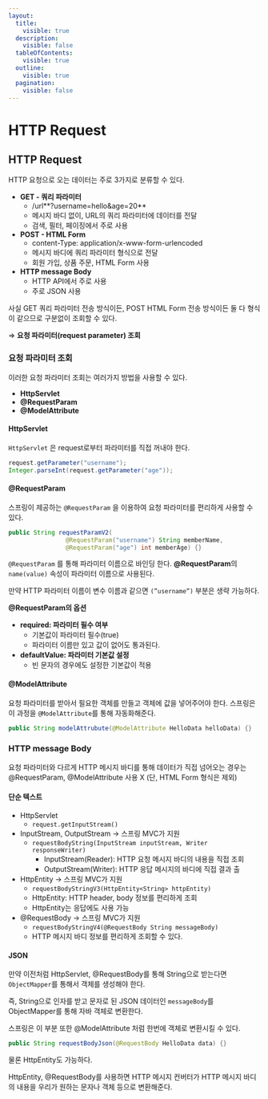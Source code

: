 ```yaml
---
layout:
  title:
    visible: true
  description:
    visible: false
  tableOfContents:
    visible: true
  outline:
    visible: true
  pagination:
    visible: false
---
```


# HTTP Request

## HTTP Request

HTTP 요청으로 오는 데이터는 주로 3가지로 분류할 수 있다.

* **GET - 쿼리 파라미터**
  * /url\*\*?username=hello\&age=20\*\*
  * 메시지 바디 없이, URL의 쿼리 파라미터에 데이터를 전달
  * 검색, 필터, 페이징에서 주로 사용
* **POST - HTML Form**
  * content-Type: application/x-www-form-urlencoded
  * 메시지 바디에 쿼리 파라미터 형식으로 전달
  * 회원 가입, 상품 주문, HTML Form 사용
* **HTTP message Body**
  * HTTP API에서 주로 사용
  * 주로 JSON 사용

사실 GET 쿼리 파라미터 전송 방식이든, POST HTML Form 전송 방식이든 둘 다 형식이 같으므로 구분없이 조회할 수 있다.

⇒ **요청 파라미터(request parameter) 조회**

### 요청 파라미터 조회

이러한 요청 파라미터 조회는 여러가지 방법을 사용할 수 있다.

* **HttpServlet**
* **@RequestParam**
* **@ModelAttribute**

#### HttpServlet

`HttpServlet` 은 request로부터 파라미터를 직접 꺼내야 한다.

```java
request.getParameter("username");
Integer.parseInt(request.getParameter("age"));
```

#### @RequestParam

스프링이 제공하는 `@RequestParam` 을 이용하여 요청 파라미터를 편리하게 사용할 수 있다.

```java
public String requestParamV2(
				@RequestParam("username") String memberName,
				@RequestParam("age") int memberAge) {}
```

`@RequestParam` 를 통해 파라미터 이름으로 바인딩 한다. **@RequestParam**의 `name(value)` 속성이 파라미터 이름으로 사용된다.

만약 HTTP 파라미터 이름이 변수 이름과 같으면 `(”username”)` 부분은 생략 가능하다.

**@RequestParam의 옵션**

* **required: 파라미터 필수 여부**
  * 기본값이 파라미터 필수(true)
  * 파라미터 이름만 있고 값이 없어도 통과된다.
* **defaultValue: 파라미터 기본값 설정**
  * 빈 문자의 경우에도 설정한 기본값이 적용

#### @ModelAttribute

요청 파라미터를 받아서 필요한 객체를 만들고 객체에 값을 넣어주어야 한다. 스프링은 이 과정을 `@ModelAttribute`를 통해 자동화해준다.

```java
public String modelAttrubute(@ModelAttribute HelloData helloData) {}
```

### HTTP message Body

요청 파라미터와 다르게 HTTP 메시지 바디를 통해 데이터가 직접 넘어오는 경우는 @RequestParam, @ModelAttribute 사용 X (단, HTML Form 형식은 제외)

#### 단순 텍스트

* HttpServlet
  * `request.getInputStream()`
* InputStream, OutputStream → 스프링 MVC가 지원
  * `requestBodyString(InputStream inputStream, Writer responseWriter)`
    * InputStream(Reader): HTTP 요청 메시지 바디의 내용을 직접 조회
    * OutputStream(Writer): HTTP 응답 메시지의 바디에 직접 결과 출
* HttpEntity → 스프링 MVC가 지원
  * `requestBodyStringV3(HttpEntity<String> httpEntity)`
  * HttpEntity: HTTP header, body 정보를 편리하게 조회
  * HttpEntity는 응답에도 사용 가능
* @RequestBody → 스프링 MVC가 지원
  * `requestBodyStringV4(@RequestBody String messageBody)`
  * HTTP 메시지 바디 정보를 편리하게 조회할 수 있다.

#### JSON

만약 이전처럼 HttpServlet, @RequestBody를 통해 String으로 받는다면 `ObjectMapper`를 통해서 객체를 생성해야 한다.

즉, String으로 인자를 받고 문자로 된 JSON 데이터인 `messageBody`를 ObjectMapper를 통해 자바 객체로 변환한다.

스프링은 이 부분 또한 @ModelAttribute 처럼 한번에 객체로 변환시킬 수 있다.

```java
public String requestBodyJson(@RequestBody HelloData data) {}
```

물론 HttpEntity도 가능하다.

HttpEntity, @RequestBody를 사용하면 HTTP 메시지 컨버터가 HTTP 메시지 바디의 내용을 우리가 원하는 문자나 객체 등으로 변환해준다.

